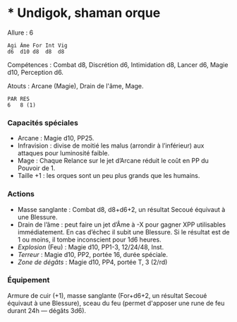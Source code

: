 # * Undigok, shaman orque

Allure : 6

	Agi	Âme	For	Int	Vig
	d6	d10	d8	d8	d8

Compétences : Combat d8, Discrétion d6, Intimidation d8, Lancer d6, Magie d10, Perception d6.

Atouts : Arcane (Magie), Drain de l'âme, Mage.

	PAR	RES
	6	8 (1)

### Capacités spéciales
- Arcane : Magie d10, PP25.
- Infravision : divise de moitié les malus (arrondir à l’inférieur) aux attaques pour luminosité faible.
- Mage : Chaque Relance sur le jet d’Arcane réduit le coût en PP du Pouvoir de 1.
- Taille +1 : les orques sont un peu plus grands que les humains.

### Actions
- Masse sanglante : Combat d8, d8+d6+2, un résultat Secoué équivaut à une Blessure.
- Drain de l’âme : peut faire un jet d’Âme à -X pour gagner XPP utilisables immédiatement. En cas d’échec il subit une Blessure. Si le résultat est de 1 ou moins, il tombe inconscient pour 1d6 heures.
- _Explosion_ (Feu) : Magie d10, PP1-3, 12/24/48, Inst.
- _Terreur_ : Magie d10, PP2, portée 16, durée spéciale.
- _Zone de dégâts_ : Magie d10, PP4, portée T, 3 (2/rd)

### Équipement
Armure de cuir (+1), masse sanglante (For+d6+2, un résultat Secoué équivaut à une Blessure), sceau du feu (permet d'apposer une rune de feu durant 24h — dégâts 3d6).
